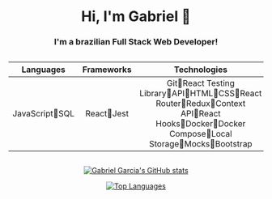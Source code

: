 <h1 align="center">Hi, I'm Gabriel 👋</h1>
<h3 align="center">I'm a brazilian Full Stack Web Developer!</h3>

##

<div id='lojc' align="center">

| Languages  | Frameworks | Technologies | Tools | 
|---|---|---|---|
|<div id='lojc' align="center"><span>JavaScript🔸SQL</span></div>|<div id='lojc' align="center"><span>React🔸Jest</span></div>|<div id='lojc' align="center"><span>Git🔸React Testing Library🔸API🔸HTML🔸CSS🔸React Router🔸Redux🔸Context API🔸React Hooks🔸Docker🔸Docker Compose🔸Local Storage🔸Mocks🔸Bootstrap</span></div>|<div id='lojc' align="center"><span>Linux🔸Terminal🔸Bash🔸GitHub🔸Visual Studio Code🔸MySQL Workbench</span></div>|
  </details>

## 

[![Gabriel Garcia's GitHub stats](https://github-readme-stats.vercel.app/api?username=GarciaGabos&count_private=true&show_icons=true&theme=vue-dark)](https://github.com/anuraghazra/github-readme-stats)

[![Top Languages](https://github-readme-stats.vercel.app/api/top-langs/?username=GarciaGabos&langs_count=8&count_private=true&layout=compact&theme=vue-dark)](https://github.com/anuraghazra/github-readme-stats)
